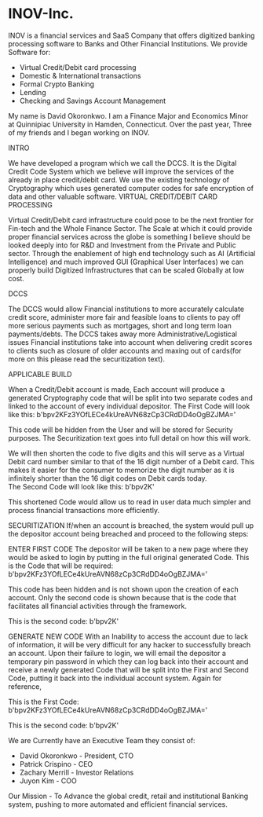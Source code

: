 # INOV-Inc.
INOV is a financial services and SaaS Company that offers digitized banking processing software to Banks and Other Financial Institutions.
We provide Software for:
- Virtual Credit/Debit card processing
- Domestic & International transactions
- Formal Crypto Banking
- Lending 
- Checking and Savings Account Management 

My name is David Okoronkwo. I am a Finance Major and Economics Minor at Quinnipiac University in Hamden, Connecticut. Over the past year, Three of my friends and I began working on INOV.

INTRO 

We have developed a program which we call the DCCS. It is the Digital Credit Code System which we believe will improve the services of the already in place credit/debit card. We use the existing technology of Cryptography which uses generated computer codes for safe encryption of data and other valuable software.
VIRTUAL CREDIT/DEBIT CARD PROCESSING

Virtual Credit/Debit card infrastructure could pose to be the next frontier for Fin-tech and the Whole Finance Sector. The Scale at which it could provide proper financial services across the globe is something I believe should be looked deeply into for R&D and Investment from the Private and Public sector. Through the enablement of high end technology such as AI (Artificial Intelligence) and much improved GUI (Graphical User Interfaces) we can properly build Digitized Infrastructures that can be scaled Globally at low cost.

DCCS

The DCCS would allow Financial institutions to more accurately calculate credit score, administer more fair and feasible loans to clients to pay off more serious payments such as mortgages, short and long term loan payments/debts. The DCCS takes away more Administrative/Logistical issues Financial institutions take into account when delivering credit scores to clients such as closure of older accounts and maxing out of cards(for more on this please read the securitization text).  

APPLICABLE BUILD 

When a Credit/Debit account is made, Each account will produce a generated Cryptography code that will be split into two separate codes and linked to the account of every individual depositor. 
The First Code will look like this:
b'bpv2KFz3YOfLECe4kUreAVN68zCp3CRdDD4oOgBZJMA='

This code will be hidden from the User and will be stored for Security purposes. The Securitization text goes into full detail on how this will work. 

We will then shorten the code to five digits and this will serve as a Virtual Debit card number similar to that of the 16 digit number of a Debit card. This makes it easier for the consumer to memorize the digit number as it is infinitely shorter than the 16 digit codes on Debit cards today.  
The Second Code will look like this:
b'bpv2K'

This shortened Code would allow us to read in user data much simpler and process financial transactions more efficiently. 

SECURITIZATION 
If/when an account is breached, the system would pull up the depositor account being breached and proceed to the following steps: 

ENTER FIRST CODE
The depositor will be taken to a new page where they would be asked to login by putting in the full original generated Code. 
This is the Code that will be required:
b'bpv2KFz3YOfLECe4kUreAVN68zCp3CRdDD4oOgBZJMA='

This code has been hidden and is not shown upon the creation of each account. Only the second code is shown because that is the code that facilitates all financial activities through the framework. 

This is the second code:
 b'bpv2K'

GENERATE NEW CODE
With an Inability to access the account due to lack of information, it will be very difficult for any hacker to successfully breach an account. Upon their failure to login, we will email the depositor a temporary pin password in which they can log back into their account and receive a newly generated Code that will be split into the First and Second Code, putting it back into the individual account system.
Again for reference,

This is the First Code:
b'bpv2KFz3YOfLECe4kUreAVN68zCp3CRdDD4oOgBZJMA='

This is the second code:
b'bpv2K' 


We are Currently have an Executive Team they consist of: 
- David Okoronkwo - President, CTO 
- Patrick Crispino - CEO 
- Zachary Merrill - Investor Relations 
- Juyon Kim - COO

Our Mission - To Advance the global credit, retail and institutional Banking system, pushing to more automated and efficient financial services.





